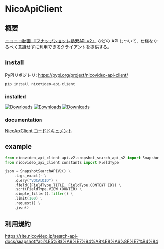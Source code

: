 # NicoApiClient

## 概要
[ニコニコ動画 『スナップショット検索API v2』](https://site.nicovideo.jp/search-api-docs/snapshot) などの API について、仕様をなるべく意識せずに利用できるクライアントを提供する。

## install

PyPIリポジトリ: https://pypi.org/project/nicovideo-api-client/

```shell
pip install nicovideo-api-client
```

### installed

[![Downloads](https://pepy.tech/badge/nicovideo-api-client)](https://pepy.tech/project/nicovideo-api-client) [![Downloads](https://pepy.tech/badge/nicovideo-api-client/month)](https://pepy.tech/project/nicovideo-api-client) [![Downloads](https://pepy.tech/badge/nicovideo-api-client/week)](https://pepy.tech/project/nicovideo-api-client)

### documentation

[NicoApiClient コードドキュメント](https://javakky.github.io/NicoApiClientDocs/)

## example

```python
from nicovideo_api_client.api.v2.snapshot_search_api_v2 import SnapshotSearchAPIV2
from nicovideo_api_client.constants import FieldType

json = SnapshotSearchAPIV2() \
    .tags_exact() \
    .query("VOCALOID") \
    .field({FieldType.TITLE, FieldType.CONTENT_ID}) \
    .sort(FieldType.VIEW_COUNTER) \
    .simple_filter().filter() \
    .limit(100) \
    .request() \
    .json()
```

## 利用規約

https://site.nicovideo.jp/search-api-docs/snapshot#api%E5%88%A9%E7%94%A8%E8%A6%8F%E7%B4%84
